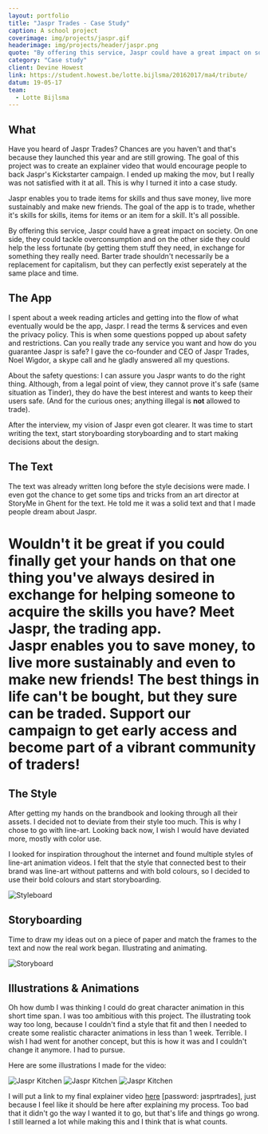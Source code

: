```yaml
---
layout: portfolio
title: "Jaspr Trades - Case Study"
caption: A school project
coverimage: img/projects/jaspr.gif
headerimage: img/projects/header/jaspr.png
quote: "By offering this service, Jaspr could have a great impact on society."
category: "Case study"
client: Devine Howest
link: https://student.howest.be/lotte.bijlsma/20162017/ma4/tribute/
datum: 19-05-17
team:
  - Lotte Bijlsma
---
```


## What
Have you heard of Jaspr Trades? Chances are you haven't and that's because they launched this year and are still growing. The goal of this project was to create an explainer video that would encourage people to back Jaspr's Kickstarter campaign. I ended up making the mov, but I really was not satisfied with it at all. This is why I turned it into a case study.

Jaspr enables you to trade items for skills and thus save money, live more sustainably and make new friends. The goal of the app is to trade, whether it's skills for skills, items for items or an item for a skill. It's all possible.

By offering this service, Jaspr could have a great impact on society. On one side, they could tackle overconsumption and on the other side they could help the less fortunate (by getting them stuff they need, in exchange for something they really need. Barter trade shouldn't necessarily be a replacement for capitalism, but they can perfectly exist seperately at the same place and time.

## The App
I spent about a week reading articles and getting into the flow of what eventually would be the app, Jaspr. I read the terms & services and even the privacy policy. This is when some questions popped up about safety and restrictions. Can you really trade any service you want and how do you guarantee Jaspr is safe? I gave the co-founder and CEO of Jaspr Trades, Noel Wigdor, a skype call and he gladly answered all my questions.

About the safety questions: I can assure you Jaspr wants to do the right thing. Although, from a legal point of view, they cannot prove it's safe (same situation as Tinder), they do have the best interest and wants to keep their users safe. (And for the curious ones; anything illegal is **not** allowed to trade).

After the interview, my vision of Jaspr even got clearer. It was  time to start writing the text, start storyboarding storyboarding and to start making decisions about the design.

## The Text

The text was already written long before the style decisions were made. I even got the chance to get some tips and tricks from an art director at StoryMe in Ghent for the text. He told me it was a solid text and that I made people dream about Jaspr.

<h1 class='detail-quote'>Wouldn't it be great if you could finally get your hands on that one thing you've always desired in exchange for helping someone to acquire the skills you have? Meet Jaspr, the trading app. <br/> Jaspr enables you to save money, to live more sustainably and even to make new friends! The best things in life can't be bought, but they sure can be traded. Support our campaign to get early access and become part of a vibrant community of traders!</h1>

## The Style
After getting my hands on the brandbook and looking through all their assets. I decided not to deviate from their style too much. This is why I chose to go with line-art. Looking back now, I wish I would have deviated more, mostly with color use.

I looked for inspiration throughout the internet and found multiple styles of line-art animation videos. I felt that the style that connected best to their brand was line-art without patterns and with bold colours, so I decided to use their bold colours and start storyboarding.

![Styleboard](http://res.cloudinary.com/lottebijlsma/image/upload/c_scale,q_71,w_786/v1502047990/Jaspr/Styleboard.jpg)


## Storyboarding
Time to draw my ideas out on a piece of paper and match the frames to the text and now the real work began. Illustrating and animating.


![Storyboard](http://res.cloudinary.com/lottebijlsma/image/upload/c_scale,w_800/v1502047991/Jaspr/scan_02.jpg)

## Illustrations & Animations

Oh how dumb I was thinking I could do great character animation in this short time span. I was too ambitious with this project. The illustrating took way too long, because I couldn't find a style that fit and then I needed to create some realistic character animations in less than 1 week. Terrible. I wish I had went for another concept, but this is how it was and I couldn't change it anymore. I had to pursue.

Here are some illustrations I made for the video:

![Jaspr Kitchen](http://res.cloudinary.com/lottebijlsma/image/upload/c_scale,q_90,w_800/v1504625970/Portfolio/Jaspr/jaspr.png)
![Jaspr Kitchen](http://res.cloudinary.com/lottebijlsma/image/upload/q_70/v1504626191/Portfolio/Jaspr/piggiebank.jpg)
![Jaspr Kitchen](http://res.cloudinary.com/lottebijlsma/image/upload/c_scale,q_60,w_800/v1504626422/Portfolio/Jaspr/Artboard_1_4x-100.jpg)



I will put a link to my final explainer video [here](https://vimeo.com/217974522) [password: jasprtrades], just because I feel like it should be here after explaining my process. Too bad that it didn't go the way I wanted it to go, but that's life and things go wrong. I still learned a lot while making this and I think that is what counts.
